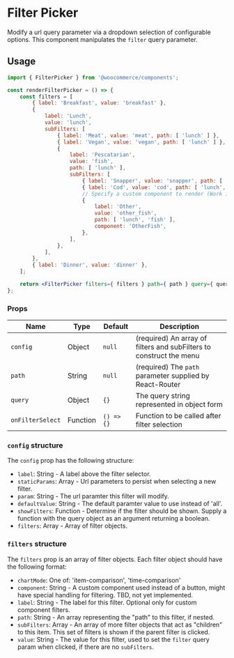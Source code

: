 Filter Picker
===

Modify a url query parameter via a dropdown selection of configurable options. This component manipulates the `filter` query parameter.

## Usage

```jsx
import { FilterPicker } from '@woocommerce/components';

const renderFilterPicker = () => {
	const filters = [
		{ label: 'Breakfast', value: 'breakfast' },
		{
			label: 'Lunch',
			value: 'lunch',
			subFilters: [
				{ label: 'Meat', value: 'meat', path: [ 'lunch' ] },
				{ label: 'Vegan', value: 'vegan', path: [ 'lunch' ] },
				{
					label: 'Pescatarian',
					value: 'fish',
					path: [ 'lunch' ],
					subFilters: [
						{ label: 'Snapper', value: 'snapper', path: [ 'lunch', 'fish' ] },
						{ label: 'Cod', value: 'cod', path: [ 'lunch', 'fish' ] },
						// Specify a custom component to render (Work in Progress)
						{
							label: 'Other',
							value: 'other_fish',
							path: [ 'lunch', 'fish' ],
							component: 'OtherFish',
						},
					],
				},
			],
		},
		{ label: 'Dinner', value: 'dinner' },
	];

	return <FilterPicker filters={ filters } path={ path } query={ query } />;
};
```

### Props

Name | Type | Default | Description
--- | --- | --- | ---
`config` | Object | `null` | (required) An array of filters and subFilters to construct the menu
`path` | String | `null` | (required) The `path` parameter supplied by React-Router
`query` | Object | `{}` | The query string represented in object form
`onFilterSelect` | Function | `() => {}` | Function to be called after filter selection

### `config` structure

The `config` prop has the following structure:

- `label`: String - A label above the filter selector.
- `staticParams`: Array - Url parameters to persist when selecting a new filter.
- `param`: String - The url paramter this filter will modify.
- `defaultValue`: String - The default paramter value to use instead of 'all'.
- `showFilters`: Function - Determine if the filter should be shown. Supply a function with the query object as an argument returning a boolean.
- `filters`: Array - Array of filter objects.

### `filters` structure

The `filters` prop is an array of filter objects. Each filter object should have the following format:

- `chartMode`: One of: 'item-comparison', 'time-comparison'
- `component`: String - A custom component used instead of a button, might have special handling for filtering. TBD, not yet implemented.
- `label`: String - The label for this filter. Optional only for custom component filters.
- `path`: String - An array representing the "path" to this filter, if nested.
- `subFilters`: Array - An array of more filter objects that act as "children" to this item. This set of filters is shown if the parent filter is clicked.
- `value`: String - The value for this filter, used to set the `filter` query param when clicked, if there are no `subFilters`.
